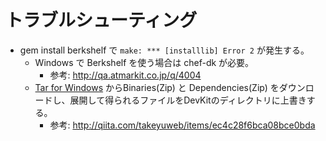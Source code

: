# トラブルシューティング

- gem install berkshelf で `make: *** [installlib] Error 2` が発生する。
  - Windows で Berkshelf を使う場合は chef-dk が必要。
    - 参考: http://qa.atmarkit.co.jp/q/4004
  - [Tar for Windows](http://gnuwin32.sourceforge.net/packages/gtar.htm) からBinaries(Zip) と Dependencies(Zip) をダウンロードし、展開して得られるファイルをDevKitのディレクトリに上書きする。
    - 参考: http://qiita.com/takeyuweb/items/ec4c28f6bca08bce0bda

